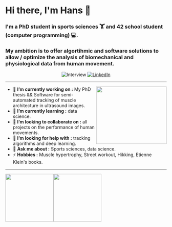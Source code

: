 # Hi there, I'm Hans 👋

### I'm a PhD student in **sports sciences** :weight_lifting: and **42 school** student (computer programming) :computer:.
### My ambition is to offer algortihmic and software solutions to allow / optimize the analysis of biomechanical and physiological data from human movement.



<p align="center">
<a><img alt="Interview" src="https://img.shields.io/badge/Interview-lightgrey? &Color=black"></a>
<a href="https://www.youtube.com/watch?v=TJNYSlm9ulM&t=27s"><img alt="LinkedIn" src="https://img.shields.io/badge/YouTube-FF0000?&logo=youtube&logoColor=white"></a>
</p>

___

<img align="right" height="180" width="220" src="/mnt/c/Users/hans9/OneDrive/Documents/Hans/Etude/Cours/Ecole19/GitHub/Profile/hans-brgs/cat-typing.gif">

- 🔭 **I’m currently working on :** My PhD thesis && Software for semi-automated tracking of muscle architecture in ultrasound images.
- 🌱 **I’m currently learning :** data science.
- 👯 **I’m looking to collaborate on :** all projects on the performance of human movements.
- 🤔 **I’m looking for help with :** tracking algorithms and deep learning.
- 💬 **Ask me about :** Sports sciences, data science.
- ⚡ **Hobbies :** Muscle hypertrophy, Street workout, Hikking, Etienne Klein's books.
___

<a><img height="150px" src="https://github-readme-stats.vercel.app/api/top-langs/?username=hans-brgs&theme=github_dark"/><img height="150px" src="https://github-readme-stats.vercel.app/api?username=hans-brgs&theme=github_dark"/>
